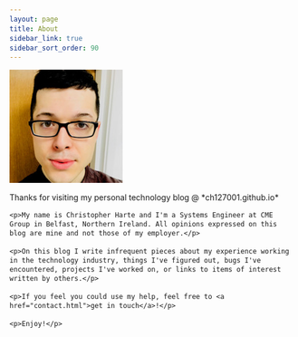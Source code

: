 ```yaml
---
layout: page
title: About
sidebar_link: true
sidebar_sort_order: 90
---
```



<div class="left-col">
    <img src="uploads/0.jpeg">
</div>

<div class="right-col">
    <p>Thanks for visiting my personal technology blog @ *ch127001.github.io*</p>

    <p>My name is Christopher Harte and I'm a Systems Engineer at CME Group in Belfast, Northern Ireland. All opinions expressed on this blog are mine and not those of my employer.</p>

    <p>On this blog I write infrequent pieces about my experience working in the technology industry, things I've figured out, bugs I've encountered, projects I've worked on, or links to items of interest written by others.</p>

    <p>If you feel you could use my help, feel free to <a href="contact.html">get in touch</a>!</p>

    <p>Enjoy!</p>
</div>
